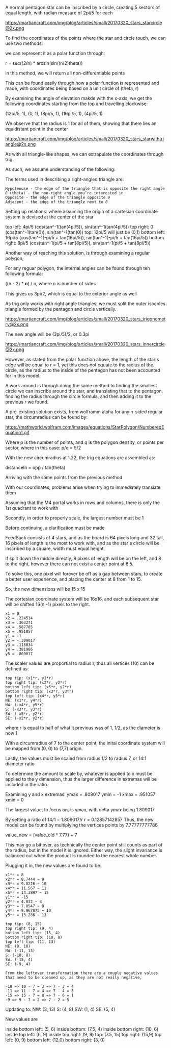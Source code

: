 A normal pentagon star can be inscribed by a circle, creating 5 sectors of equal length, with radian measure of 2pi/5 for each

https://martiancraft.com/img/blog/articles/small/20170320_stars_starcircle@2x.png

To find the coordinates of the points where the star and circle touch, we can use two methods:

we can represent it as a polar function through: 

r = sec((2/n) * arcsin(sin((n/2)theta))

in this method, we will return all non-differentiable points 

This can be found easily through how a polar function is represented and made, with coordinates being based on a unit circle of 
(theta, r)

By examining the angle of elevation makde with the x-axis, we get the following coordinates starting from the top and travelling clockwise:

(12pi/5, 1), (0, 1), (8pi/5, 1), (16pi/5, 1), (4pi/5, 1)

We observe that the radius is 1 for all of them, showing that there lies an equidistant point in the center

https://martiancraft.com/img/blog/articles/small/20170320_stars_starwithtriangle@2x.png

As with all triangle-like shapes, we can extrapulate the coordinates through trig.

As such, we assume understanding of the following:

The terms used in describing a right-angled triangle are:

    Hypotenuse - the edge of the triangle that is opposite the right angle
    𝜃 (theta) - the non-right angle you’re interested in
    Opposite - the edge of the triangle opposite 𝜃
    Adjacent - the edge of the triangle next to 𝜃
    

Setting up relations: 
  where assuming the origin of a cartesian coordinate system is devised at the center of the star
  
  top left: 
    4pi/5
    (cos(tan^-1(tan(4pi/5)), sin(tan^-1(tan(4pi/5))
   top right:
    0    
    (cos(tan^-1(tan(0)), sin(tan^-1(tan(0))
   top:
    12pi/5
    will just be (0,1) 
   bottom left:
    16pi/5
     (cos(tan^-1(-pi/5 + tan(16pi/5)), sin(tan^-1(-pi/5 + tan(16pi/5)) 
   bottom right:
     8pi/5
     (cos(tan^-1(pi/5 + tan(8pi/5)), sin(tan^-1(pi/5 + tan(8pi/5)) 
     
 Another way of reaching this solution, is through examining a regular polygon, 
  
 

For any reguar polygon, the internal angles can be found through teh following formula:

((n - 2) * 𝛑) / n, where n is number of sides

This gives us 3pi/2, which is equal to the exterior angle as well

As trig only works with right angle triangles, we must split the outer isocoles triangle formed by the pentagon and circle vertically.

https://martiancraft.com/img/blog/articles/small/20170320_stars_trigonometry@2x.png

The new angle will be (3pi/5)/2, or 0.3pi

https://martiancraft.com/img/blog/articles/small/20170320_stars_innercircle@2x.png

However, as stated from the polar function above, the length of the star's edge will be equal to r = 1, yet this does not equate to the radius of the circle, as the radius to the inside of the pentagon has not been accounted for in this model. 

A work around is through doing the same method to finding the smallest circle we can inscribe around the star, and translating that to the pentagon, finding the radius through the circle formula, and then adding it to the previous r we found.

A pre-existing solution exists, from wolframm alpha for any n-sided regular star, the circumradius can be found by:

https://mathworld.wolfram.com/images/equations/StarPolygon/NumberedEquation1.gif

Where p is the number of points, and q is the polygon density, or points per sector, where in this case: p/q = 5/2

With the new circumradius at 1.22, the trig equations are assembled as:

distanceIn = opp / tan(theta)

Arriving with the same points from the previous method

With our coordinates, problems arise when trying to immediately translate them

Assuming that the M4 portal works in rows and columns, there is only the 1st quadrant to work with

Secondly, in order to properly scale, the largest number must be 1

Before continuing, a clarification must be made

FeedBack consists of 4 stars, and as the board is 64 pixels long and 32 tall, 16 pixels of length is the most to work with, and as the star's  circle will be inscribed by a square, width must equal height.

If split down the middle directly, 8 pixels of length will be on the left, and 8 to the right, however there can not exist a center point at 8.5. 

To solve this, one pixel will forever be off as a gap between stars, to create a better user experience, and placing the center at 8 from 1 to 15.

So, the new dimensions will be 15 x 15

The cortesian coordinate system will be 16x16, and each subsequent star will be shifted 16(n -1) pixels to the right.

    x1 = 0
    x2 = .224514
    x3 = .363271
    x4 = .587785
    x5 = .951057
    y1 = -1
    y2 = -.309017
    y3 = .118034
    y4 = .381966
    y5 = .809017
    
The scaler values are proportial to radius r, thus all vertices (10) can be defined as:

    top tip: (x1*r, y1*r)
    top right tip: (x2*r, y2*r)
    bottom left tip: (x5*r, y2*r)
    bottom right tip: (x3*r, y3*r)
    top left tip: (x4*r, y5*r)
    NE: (x1*r, y4*r)
    NW: (-x4*r, y5*r)
    S: (-x3*r, y3*r)
    SW: (-x5*r, y2*r)
    SE: (-x2*r, y2*r)
    
where r is equal to half of what it previous was of 1, 1/2, as the diameter is now 1

With a circumradius of 7 to the center point, the inital coordinate system will be mapped from (0, 0) to (7,7) origin. 

Lastly, the values must be scaled from radius 1/2 to radius 7, or 14:1 diameter ratio

To determine the amount to scale by, whatever is applied to x must be applied to the y dimension, thus the larger difference in extremas will be included in the ratio. 


Examining y and x extremas:
ymax = .809017
ymin = -1 
xmax = .951057
xmin = 0

The largest value, to focus on, is ymax, with delta ymax being 1.809017

By setting a ratio of 14/1 = 1.809017/r
r = 0.12857142857
Thus, the new model can be found by multiplying the vertices points by 7.77777777786

value_new = (value_old * 7.77) + 7
 
 This may go a bit over, as technically the center point still counts as part of the radius, but in the model it is ignored. Either way, the slight invariance is balanced out when the product is rounded to the nearest whole number. 
 
 Plugging it in, the new values are found to be:
  
    x1*r = 8 
    x2*r = 8.7444 ~ 9
    x3*r = 9.8226 ~ 10
    x4*r = 11.567 ~ 11
    x5*r = 14.3897 ~ 15
    y1*r = -15 
    y2*r = 4.032 ~ 4
    y3*r = 7.8547 ~ 8
    y4*r = 9.967875 ~ 10
    y5*r = 13.286 ~ 13   
 
    top tip: (8, 15)
    top right tip: (9, 4)
    bottom left tip: (15, 4)
    bottom right tip: (10, 8)
    top left tip: (11, 13)
    NE: (8, 10)
    NW: (-11, 13)
    S: (-10, 8)
    SW: (-15, 4)
    SE: (-9, 4)
    
    From the leftover transformation there are a couple negative values that need to be cleaned up, as they are not really negative,
    
    -10 => 10 - 7 = 3 => 7 - 3 = 4 
    -11 => 11 - 7 = 4 => 7 - 4 = 3
    -15 => 15 - 7 = 8 => 7 - 6 = 1
    -9 => 9 - 7 = 2 => 7 - 2 = 5
 Updating to:
    NW: (3, 13)
    S: (4, 8)
    SW: (1, 4)
    SE: (5, 4)
    
    
 New values are 
 
 inside bottom left: (5, 6)
 inside bottom: (7.5, 4)
 inside bottom right: (10, 6)
 inside top left: (6, 9)
 inside top right: (9, 9)
 top: (7.5, 15)
 top right: (15,9)
 top left: (0, 9)
 bottom left: (12,0)
 bottom right: (3, 0)
 
    







